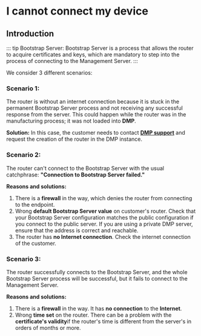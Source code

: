 # I cannot connect my device


## Introduction

::: tip Bootstrap Server:
Bootstrap Server is a process that allows the router to acquire certificates and keys, which are mandatory to step into the process of connecting to the Management Server.
:::

We consider 3 different scenarios:

### **Scenario 1:**
The router is without an internet connection because it is stuck in the permanent Bootstrap Server process and not receiving any successful response from the server. This could happen while the router was in the manufacturing process; it was not loaded into **DMP**.

**Solution:** In this case, the customer needs to contact **[DMP support](mailto:wadmp@advantech.com)** and request the creation of the router in the DMP instance.

### **Scenario 2:**
The router can't connect to the Bootstrap Server with the usual catchphrase: **"Connection to Bootstrap Server failed."**

**Reasons and solutions:** 

1. There is a **firewall** in the way, which denies the router from connecting to the endpoint.
2. Wrong **default Bootstrap Server value** on customer's router. Check that your Bootstrap Server configuration matches the public configuration if you connect to the public server. If you are using a private DMP server, ensure that the address is correct and reachable.
3. The router has **no Internet connection**. Check the internet connection of the customer.

### **Scenario 3:**
The router successfully connects to the Bootstrap Server, and the whole Bootstrap Server process will be successful, but it fails to connect to the Management Server.

**Reasons and solutions:**

1. There is a **firewall** in the way. It has **no connection** to the **Internet**.
2. Wrong **time set** on the router. There can be a problem with the **certificate's validity**if the router's time is different from the server's in orders of months or more.

